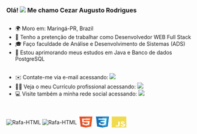 ### Olá! ![](https://user-images.githubusercontent.com/18350557/176309783-0785949b-9127-417c-8b55-ab5a4333674e.gif) Me chamo Cezar Augusto Rodrigues 
##

- 🌍 Moro em: Maringá-PR, Brazil
- 🔭 Tenho a pretenção de trabalhar como Desenvolvedor WEB Full Stack
- 🎓 Faço faculdade de Análise e Desenvolvimento de Sistemas (ADS)
- 🧠 Estou aprimorando meus estudos em Java e Banco de dados PostgreSQL
##
- ✉️ Contate-me via e-mail acessando:  <a href = "mailto:cezaraugustorrr@gmail.com"><img src="https://img.shields.io/badge/-Gmail-%23333?style=for-the-badge&logo=gmail&logoColor=white" target="_blank"></a>
- 👨‍💻 Veja o meu Currículo profissional acessando:  <a href="https://www.linkedin.com/in/cezar-augusto-rodrigues-0467051aa/" target="_blank"><img src="https://img.shields.io/badge/-LinkedIn-%230077B5?style=for-the-badge&logo=linkedin&logoColor=white" target="_blank"></a>
- 💻 Visite também a minha rede social acessando: <a href="https://instagram.com/cezar.augusto.rrr/" target="_blank"><img src="https://img.shields.io/badge/-Instagram-%23E4405F?style=for-the-badge&logo=instagram&logoColor=white" target="_blank"></a> 


##

<div style="display: inline_block"><br>
  
  <img align="center" alt="Rafa-HTML" height="30" width="40" src="https://cdn.jsdelivr.net/gh/devicons/devicon@latest/icons/java/java-original-wordmark.svg" />
  <img align="center" alt="Rafa-HTML" height="30" width="40" src="https://cdn.jsdelivr.net/gh/devicons/devicon@latest/icons/postgresql/postgresql-original.svg" />
  <img align="center" alt="Rafa-HTML" height="30" width="40" src="https://raw.githubusercontent.com/devicons/devicon/master/icons/html5/html5-original.svg">
  <img align="center" alt="Rafa-CSS" height="30" width="40" src="https://raw.githubusercontent.com/devicons/devicon/master/icons/css3/css3-original.svg">
  <img align="center" alt="Rafa-Js" height="30" width="40" src="https://raw.githubusercontent.com/devicons/devicon/master/icons/javascript/javascript-plain.svg">
</div>
  
##
 

 
